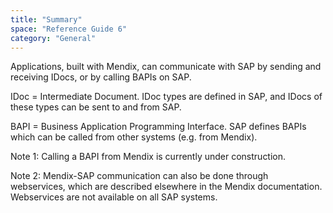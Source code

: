 ```yaml
---
title: "Summary"
space: "Reference Guide 6"
category: "General"
---
```


Applications, built with Mendix, can communicate with SAP by sending and receiving IDocs, or by calling BAPIs on SAP.

IDoc = Intermediate Document. IDoc types are defined in SAP, and IDocs of these types can be sent to and from SAP.

BAPI = Business Application Programming Interface. SAP defines BAPIs which can be called from other systems (e.g. from Mendix).

Note 1: Calling a BAPI from Mendix is currently under construction.

Note 2: Mendix-SAP communication can also be done through webservices, which are described elsewhere in the Mendix documentation. Webservices are not available on all SAP systems.
